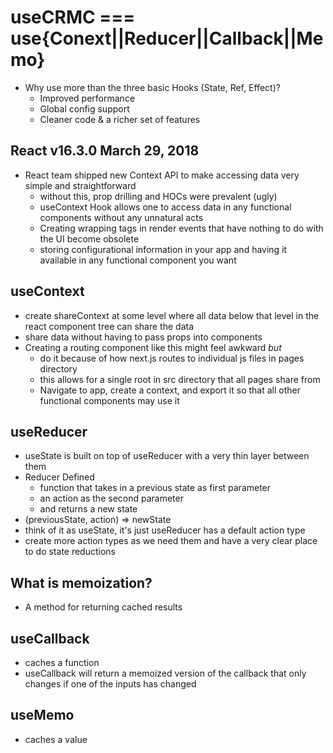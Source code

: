 # useCRMC === use{Conext||Reducer||Callback||Memo}
- Why use more than the three basic Hooks (State, Ref, Effect)?
    - Improved performance
    - Global config support 
    - Cleaner code & a richer set of features

## React v16.3.0 March 29, 2018
- React team shipped new Context API to make accessing data very simple and straightforward
    - without this, prop drilling and HOCs were prevalent (ugly)
    - useContext Hook allows one to access data in any functional components without any unnatural acts
    - Creating wrapping tags in render events that have nothing to do with the UI become obsolete 
    - storing configurational information in your app and having it available in any functional component you want 

## useContext
- create shareContext at some level where all data below that level in the react component tree can share the data 
- share data without having to pass props into components 
- Creating a routing component like this might feel awkward *but*
    - do it because of how next.js routes to individual js files in pages directory
    - this allows for a single root in src directory that all pages share from
    - Navigate to app, create a context, and export it so that all other functional components may use it 


## useReducer
- useState is built on top of useReducer with a very thin layer between them 
- Reducer Defined
    - function that takes in a previous state as first parameter 
    - an action as the second parameter
    - and returns a new state
- (previousState, action) => newState
- think of it as useState, it's just useReducer has a default action type
- create more action types as we need them and have a very clear place to do state reductions  

## What is memoization?
- A method for returning cached results 


## useCallback
- caches a function
- useCallback will return a memoized version of the callback that only changes if one of the inputs has changed


## useMemo
- caches a value 